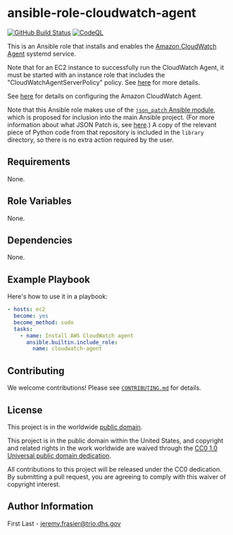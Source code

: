 # ansible-role-cloudwatch-agent #

[![GitHub Build Status](https://github.com/cisagov/ansible-role-cloudwatch-agent/workflows/build/badge.svg)](https://github.com/cisagov/ansible-role-cloudwatch-agent/actions)
[![CodeQL](https://github.com/cisagov/ansible-role-cloudwatch-agent/workflows/CodeQL/badge.svg)](https://github.com/cisagov/ansible-role-cloudwatch-agent/actions/workflows/codeql-analysis.yml)

This is an Ansible role that installs and enables the [Amazon
CloudWatch
Agent](https://docs.aws.amazon.com/AmazonCloudWatch/latest/monitoring/Install-CloudWatch-Agent.html)
systemd service.

Note that for an EC2 instance to successfully run the CloudWatch
Agent, it must be started with an instance role that includes the
"CloudWatchAgentServerPolicy" policy.  See
[here](https://docs.aws.amazon.com/AmazonCloudWatch/latest/monitoring/create-iam-roles-for-cloudwatch-agent.html)
for more details.

See
[here](https://docs.aws.amazon.com/AmazonCloudWatch/latest/monitoring/CloudWatch-Agent-Configuration-File-Details.html)
for details on configuring the Amazon CloudWatch Agent.

Note that this Ansible role makes use of the [`json_patch` Ansible
module](https://github.com/ParticleDecay/ansible-jsonpatch), which is
proposed for inclusion into the main Ansible project.  (For more
information about what JSON Patch is, see
[here](http://jsonpatch.com/).)  A copy of the relevant piece of
Python code from that repository is included in the `library`
directory, so there is no extra action required by the user.

## Requirements ##

None.

## Role Variables ##

None.

<!--
| Variable | Description | Default | Required |
|----------|-------------|---------|----------|
| optional_variable | Describe its purpose. | `default_value` | No |
| required_variable | Describe its purpose. | n/a | Yes |
-->

## Dependencies ##

None.

## Example Playbook ##

Here's how to use it in a playbook:

```yaml
- hosts: ec2
  become: yes
  become_method: sudo
  tasks:
    - name: Install AWS CloudWatch agent
      ansible.builtin.include_role:
        name: cloudwatch-agent
```

## Contributing ##

We welcome contributions!  Please see [`CONTRIBUTING.md`](CONTRIBUTING.md) for
details.

## License ##

This project is in the worldwide [public domain](LICENSE).

This project is in the public domain within the United States, and
copyright and related rights in the work worldwide are waived through
the [CC0 1.0 Universal public domain
dedication](https://creativecommons.org/publicdomain/zero/1.0/).

All contributions to this project will be released under the CC0
dedication. By submitting a pull request, you are agreeing to comply
with this waiver of copyright interest.

## Author Information ##

First Last - <jeremy.frasier@trio.dhs.gov>
